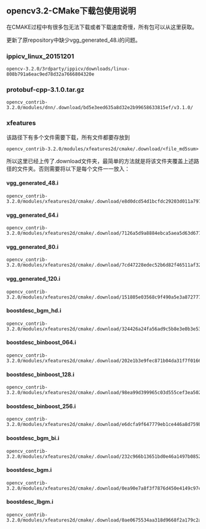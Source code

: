 ## opencv3.2-CMake下载包使用说明

在CMAKE过程中有很多包无法下载或者下载速度奇慢，所有包可以从这里获取。

更新了原repository中缺少vgg_generated_48.i的问题。

### ippicv_linux_20151201

```
opencv-3.2.0/3rdparty/ippicv/downloads/linux-808b791a6eac9ed78d32a7666804320e
```

### protobuf-cpp-3.1.0.tar.gz

```
opencv_contrib-3.2.0/modules/dnn/.download/bd5e3eed635a8d32e2b99658633815ef/v3.1.0/
```

### xfeatures

该路径下有多个文件需要下载，所有文件都要存放到

```
opencv_contrib-3.2.0/modules/xfeatures2d/cmake/.download/<file_md5sum>
```

所以这里已经上传了.download文件夹，最简单的方法就是将该文件夹覆盖上述路径的文件夹。否则需要将以下是每个文件一一放入：

#### vgg_generated_48.i

```
opencv_contrib-3.2.0/modules/xfeatures2d/cmake/.download/e8d0dcd54d1bcfdc29203d011a797179
```

#### vgg_generated_64.i

```
opencv_contrib-3.2.0/modules/xfeatures2d/cmake/.download/7126a5d9a8884ebca5aea5d63d677225
```

#### vgg_generated_80.i

```
opencv_contrib-3.2.0/modules/xfeatures2d/cmake/.download/7cd47228edec52b6d82f46511af325c5
```

#### vgg_generated_120.i

```
opencv_contrib-3.2.0/modules/xfeatures2d/cmake/.download/151805e03568c9f490a5e3a872777b75
```

#### boostdesc_bgm_hd.i

```
opencv_contrib-3.2.0/modules/xfeatures2d/cmake/.download/324426a24fa56ad9c5b8e3e0b3e5303e
```

#### boostdesc_binboost_064.i

```
opencv_contrib-3.2.0/modules/xfeatures2d/cmake/.download/202e1b3e9fec871b04da31f7f016679f
```

#### boostdesc_binboost_128.i

```
opencv_contrib-3.2.0/modules/xfeatures2d/cmake/.download/98ea99d399965c03d555cef3ea502a0b
```

#### boostdesc_binboost_256.i

```
opencv_contrib-3.2.0/modules/xfeatures2d/cmake/.download/e6dcfa9f647779eb1ce446a8d759b6ea
```

#### boostdesc_bgm_bi.i

```
opencv_contrib-3.2.0/modules/xfeatures2d/cmake/.download/232c966b13651bd0e46a1497b0852191
```

#### boostdesc_bgm.i

```
opencv_contrib-3.2.0/modules/xfeatures2d/cmake/.download/0ea90e7a8f3f7876d450e4149c97c74f
```

#### boostdesc_lbgm.i

```
opencv_contrib-3.2.0/modules/xfeatures2d/cmake/.download/0ae0675534aa318d9668f2a179c2a052
```



